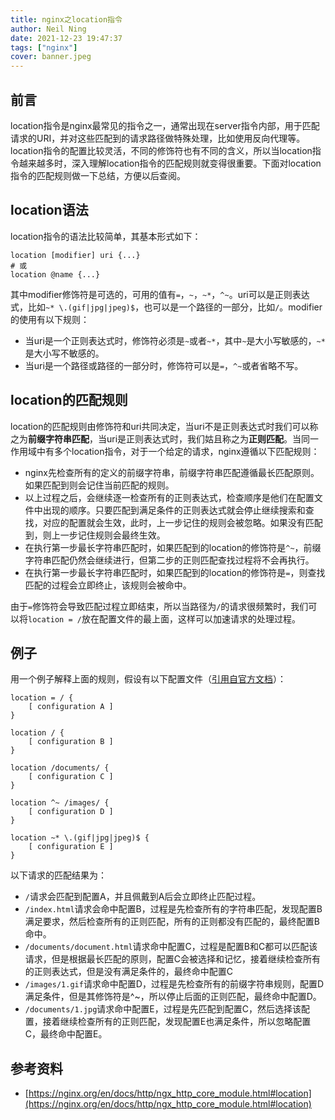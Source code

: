 ```yaml
---
title: nginx之location指令
author: Neil Ning
date: 2021-12-23 19:47:37
tags: ["nginx"]
cover: banner.jpeg
---
```


## 前言
location指令是nginx最常见的指令之一，通常出现在server指令内部，用于匹配请求的URI，并对这些匹配到的请求路径做特殊处理，比如使用反向代理等。location指令的配置比较灵活，不同的修饰符也有不同的含义，所以当location指令越来越多时，深入理解location指令的匹配规则就变得很重要。下面对location指令的匹配规则做一下总结，方便以后查阅。
## location语法
location指令的语法比较简单，其基本形式如下：
```
location [modifier] uri {...}
# 或
location @name {...}
```
其中modifier修饰符是可选的，可用的值有`=`，`~`，`~*`，`^~`。uri可以是正则表达式，比如`~* \.(gif|jpg|jpeg)$`，也可以是一个路径的一部分，比如`/`。modifier的使用有以下规则：
- 当uri是一个正则表达式时，修饰符必须是`~`或者`~*`，其中`~`是大小写敏感的，`~*`是大小写不敏感的。
- 当uri是一个路径或路径的一部分时，修饰符可以是`=`，`^~`或者省略不写。

## location的匹配规则
location的匹配规则由修饰符和uri共同决定，当uri不是正则表达式时我们可以称之为**前缀字符串匹配**，当uri是正则表达式时，我们姑且称之为**正则匹配**。当同一作用域中有多个location指令，对于一个给定的请求，nginx遵循以下匹配规则：
- nginx先检查所有的定义的前缀字符串，前缀字符串匹配遵循最长匹配原则。如果匹配到则会记住当前匹配的规则。
- 以上过程之后，会继续逐一检查所有的正则表达式，检查顺序是他们在配置文件中出现的顺序。只要匹配到满足条件的正则表达式就会停止继续搜索和查找，对应的配置就会生效，此时，上一步记住的规则会被忽略。如果没有匹配到，则上一步记住规则会最终生效。
- 在执行第一步最长字符串匹配时，如果匹配到的location的修饰符是`^~`，前缀字符串匹配仍然会继续进行，但第二步的正则匹配查找过程将不会再执行。
- 在执行第一步最长字符串匹配时，如果匹配到的location的修饰符是`=`，则查找匹配的过程会立即终止，该规则会被命中。

由于`=`修饰符会导致匹配过程立即结束，所以当路径为`/`的请求很频繁时，我们可以将`location = /`放在配置文件的最上面，这样可以加速请求的处理过程。

## 例子
用一个例子解释上面的规则，假设有以下配置文件（[引用自官方文档](https://nginx.org/en/docs/http/ngx_http_core_module.html#location)）：
```
location = / {
    [ configuration A ]
}

location / {
    [ configuration B ]
}

location /documents/ {
    [ configuration C ]
}

location ^~ /images/ {
    [ configuration D ]
}

location ~* \.(gif|jpg|jpeg)$ {
    [ configuration E ]
}
```
以下请求的匹配结果为：
- `/`请求会匹配到配置A，并且佩戴到A后会立即终止匹配过程。
- `/index.html`请求会命中配置B，过程是先检查所有的字符串匹配，发现配置B满足要求，然后检查所有的正则匹配，所有的正则都没有匹配的，最终配置B命中。
- `/documents/document.html`请求命中配置C，过程是配置B和C都可以匹配该请求，但是根据最长匹配的原则，配置C会被选择和记忆，接着继续检查所有的正则表达式，但是没有满足条件的，最终命中配置C
- `/images/1.gif`请求命中配置D，过程是先检查所有的前缀字符串规则，配置D满足条件，但是其修饰符是^~，所以停止后面的正则匹配，最终命中配置D。
- `/documents/1.jpg`请求命中配置E，过程是先匹配到配置C，然后选择该配置，接着继续检查所有的正则匹配，发现配置E也满足条件，所以忽略配置C，最终命中配置E。

## 参考资料
- [https://nginx.org/en/docs/http/ngx_http_core_module.html#location](https://nginx.org/en/docs/http/ngx_http_core_module.html#location)

